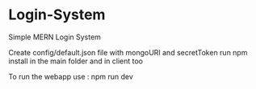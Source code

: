 # Login-System
Simple MERN Login System

Create config/default.json file with mongoURI and secretToken
run npm install in the main folder and in client too 

To run the webapp use :
npm run dev
